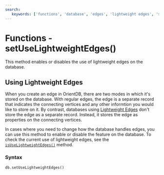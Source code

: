 ```yaml
---
search:
   keywords: ['functions', 'database', 'edges', 'lightweight edges', 'setUseLightweightEdges']
---
```


# Functions - setUseLightweightEdges()

This method enables or disables the use of lightweight edges on the database.


## Using Lightweight Edges

When you create an edge in OrientDB, there are two modes in which it's stored on the database.  With regular edges, the edge is a separate record that indicates the connecting vertices and any other informtion you would like to store on it.  By contrast, databases using [Lightweight Edges](Lightweight-Edges.md) don't store the edge as a separate record.  Instead,  it stores the edge as properties on the connecting vertices.

In cases where you need to change how the database handles edges, you can use this method to enable or disable the feature on the database.  To check the current use of lightweight edges, see the [`isUseLightweightEdges()`](Functions-Database-isUseLightweightEdges.md) method.


### Syntax

```
db.setUseLightweightEdges()
```
